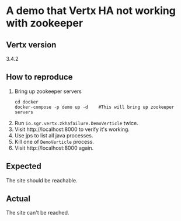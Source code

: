 # A demo that Vertx HA not working with zookeeper

## Vertx version
3.4.2

## How to reproduce

1. Bring up zookeeper servers
   ```sbtshell
   cd docker
   docker-compose -p demo up -d    #This will bring up zookeeper servers
   ```
2. Run `io.sgr.vertx.zkhafailure.DemoVerticle` twice.
3. Visit http://localhost:8000 to verify it's working.
3. Use jps to list all java processes.
4. Kill one of `DemoVerticle` process.
5. Visit http://localhost:8000 again.

## Expected
The site should be reachable.

## Actual
The site can't be reached.
